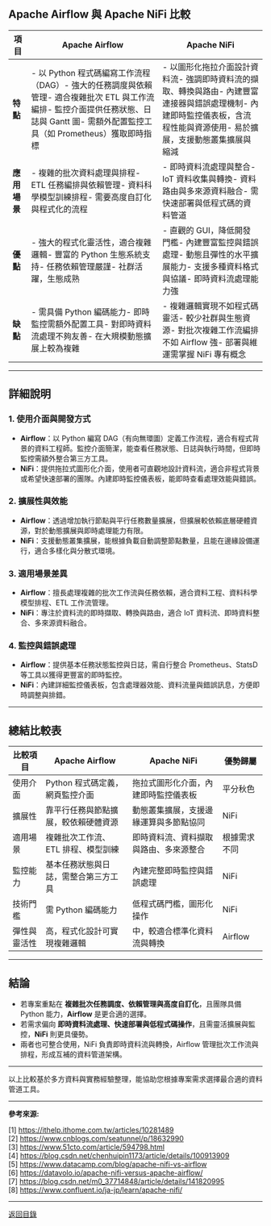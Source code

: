 ## Apache Airflow 與 Apache NiFi 比較

| 項目         | Apache Airflow                                                                                                                                                                         | Apache NiFi                                                                                                                                                              |
| ------------ | -------------------------------------------------------------------------------------------------------------------------------------------------------------------------------------- | ------------------------------------------------------------------------------------------------------------------------------------------------------------------------ |
| **特點**     | - 以 Python 程式碼編寫工作流程（DAG）- 強大的任務調度與依賴管理- 適合複雜批次 ETL 與工作流編排- 監控介面提供任務狀態、日誌與 Gantt 圖- 需額外配置監控工具（如 Prometheus）獲取即時指標 | - 以圖形化拖拉介面設計資料流- 強調即時資料流的擷取、轉換與路由- 內建豐富連接器與錯誤處理機制- 內建即時監控儀表板，含流程性能與資源使用- 易於擴展，支援動態叢集擴展與縮減 |
| **應用場景** | - 複雜的批次資料處理與排程- ETL 任務編排與依賴管理- 資料科學模型訓練排程- 需要高度自訂化與程式化的流程                                                                                 | - 即時資料流處理與整合- IoT 資料收集與轉換- 資料路由與多來源資料融合- 需快速部署與低程式碼的資料管道                                                                     |
| **優點**     | - 強大的程式化靈活性，適合複雜邏輯- 豐富的 Python 生態系統支持- 任務依賴管理嚴謹- 社群活躍，生態成熟                                                                                   | - 直觀的 GUI，降低開發門檻- 內建豐富監控與錯誤處理- 動態且彈性的水平擴展能力- 支援多種資料格式與協議- 即時資料流處理能力強                                               |
| **缺點**     | - 需具備 Python 編碼能力- 即時監控需額外配置工具- 對即時資料流處理不夠友善- 在大規模動態擴展上較為複雜                                                                                 | - 複雜邏輯實現不如程式碼靈活- 較少社群與生態資源- 對批次複雜工作流編排不如 Airflow 強- 部署與維運需掌握 NiFi 專有概念                                                    |

---

## 詳細說明

### 1. 使用介面與開發方式

- **Airflow**：以 Python 編寫 DAG（有向無環圖）定義工作流程，適合有程式背景的資料工程師。監控介面簡潔，能查看任務狀態、日誌與執行時間，但即時監控需額外整合第三方工具。
- **NiFi**：提供拖拉式圖形化介面，使用者可直觀地設計資料流，適合非程式背景或希望快速部署的團隊。內建即時監控儀表板，能即時查看處理效能與錯誤。

### 2. 擴展性與效能

- **Airflow**：透過增加執行節點與平行任務數量擴展，但擴展較依賴底層硬體資源，對於動態擴展與即時處理能力有限。
- **NiFi**：支援動態叢集擴展，能根據負載自動調整節點數量，且能在邊緣設備運行，適合多樣化與分散式環境。

### 3. 適用場景差異

- **Airflow**：擅長處理複雜的批次工作流與任務依賴，適合資料工程、資料科學模型排程、ETL 工作流管理。
- **NiFi**：專注於資料流的即時擷取、轉換與路由，適合 IoT 資料流、即時資料整合、多來源資料融合。

### 4. 監控與錯誤處理

- **Airflow**：提供基本任務狀態監控與日誌，需自行整合 Prometheus、StatsD 等工具以獲得更豐富的即時監控。
- **NiFi**：內建詳細監控儀表板，包含處理器效能、資料流量與錯誤訊息，方便即時調整與排錯。

---

## 總結比較表

| 比較項目     | Apache Airflow                       | Apache NiFi                            | 優勢歸屬     |
| ------------ | ------------------------------------ | -------------------------------------- | ------------ |
| 使用介面     | Python 程式碼定義，網頁監控介面      | 拖拉式圖形化介面，內建即時監控儀表板   | 平分秋色     |
| 擴展性       | 靠平行任務與節點擴展，較依賴硬體資源 | 動態叢集擴展，支援邊緣運算與多節點協同 | NiFi         |
| 適用場景     | 複雜批次工作流、ETL 排程、模型訓練   | 即時資料流、資料擷取與路由、多來源整合 | 根據需求不同 |
| 監控能力     | 基本任務狀態與日誌，需整合第三方工具 | 內建完整即時監控與錯誤處理             | NiFi         |
| 技術門檻     | 需 Python 編碼能力                   | 低程式碼門檻，圖形化操作               | NiFi         |
| 彈性與靈活性 | 高，程式化設計可實現複雜邏輯         | 中，較適合標準化資料流與轉換           | Airflow      |

---

## 結論

- 若專案重點在 **複雜批次任務調度、依賴管理與高度自訂化**，且團隊具備 Python 能力，**Airflow** 是更合適的選擇。
- 若需求偏向 **即時資料流處理、快速部署與低程式碼操作**，且需靈活擴展與監控，**NiFi** 則更具優勢。
- 兩者也可整合使用，NiFi 負責即時資料流與轉換，Airflow 管理批次工作流與排程，形成互補的資料管道架構。

---

以上比較基於多方資料與實務經驗整理，能協助您根據專案需求選擇最合適的資料管道工具。

---

**參考來源:**

[1] https://ithelp.ithome.com.tw/articles/10281489 \
[2] https://www.cnblogs.com/seatunnel/p/18632990 \
[3] https://www.51cto.com/article/594798.html \
[4] https://blog.csdn.net/chenhuipin1173/article/details/100913909 \
[5] https://www.datacamp.com/blog/apache-nifi-vs-airflow \
[6] https://datavolo.io/apache-nifi-versus-apache-airflow/ \
[7] https://blog.csdn.net/m0_37714848/article/details/141820995 \
[8] https://www.confluent.io/ja-jp/learn/apache-nifi/

---

[返回目錄](./../README.md)
